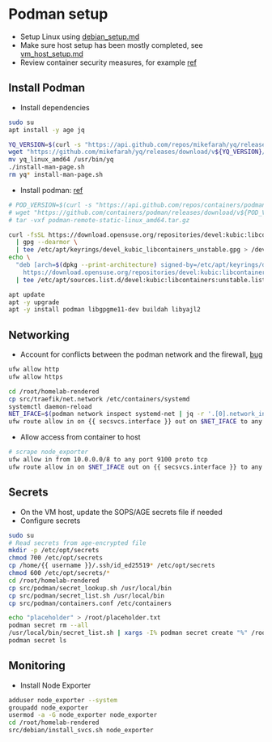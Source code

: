 # Podman setup

- Setup Linux using [debian_setup.md](./debian_setup.md)
- Make sure host setup has been mostly completed, see [vm_host_setup.md](./vm_host_setup.md)
- Review container security measures, for example [ref](https://www.panoptica.app/research/7-ways-to-escape-a-container)

## Install Podman
- Install dependencies
```bash
sudo su
apt install -y age jq

YQ_VERSION=$(curl -s "https://api.github.com/repos/mikefarah/yq/releases/latest" | grep -Po '"tag_name": "v\K[0-9.]+')
wget "https://github.com/mikefarah/yq/releases/download/v${YQ_VERSION}/yq_linux_amd64.tar.gz" -O - | tar xz
mv yq_linux_amd64 /usr/bin/yq
./install-man-page.sh
rm yq* install-man-page.sh
```
- Install podman: [ref](https://podman.io/docs/installation#linux-distributions)
```bash
# POD_VERSION=$(curl -s "https://api.github.com/repos/containers/podman/releases/latest" | grep -Po '"tag_name": "v\K[0-9.]+')
# wget "https://github.com/containers/podman/releases/download/v${POD_VERSION}/podman-remote-static-linux_amd64.tar.gz"
# tar -vxf podman-remote-static-linux_amd64.tar.gz

curl -fsSL https://download.opensuse.org/repositories/devel:kubic:libcontainers:unstable/Debian_Testing/Release.key \
  | gpg --dearmor \
  | tee /etc/apt/keyrings/devel_kubic_libcontainers_unstable.gpg > /dev/null
echo \
  "deb [arch=$(dpkg --print-architecture) signed-by=/etc/apt/keyrings/devel_kubic_libcontainers_unstable.gpg]\
    https://download.opensuse.org/repositories/devel:kubic:libcontainers:unstable/Debian_Testing/ /" \
  | tee /etc/apt/sources.list.d/devel:kubic:libcontainers:unstable.list > /dev/null

apt update
apt -y upgrade
apt -y install podman libgpgme11-dev buildah libyajl2
```

## Networking
- Account for conflicts between the podman network and the firewall, [bug](https://stackoverflow.com/questions/70870689/configure-ufw-for-podman-on-port-443)
```bash
ufw allow http
ufw allow https

cd /root/homelab-rendered
cp src/traefik/net.network /etc/containers/systemd
systemctl daemon-reload
NET_IFACE=$(podman network inspect systemd-net | jq -r '.[0].network_interface')
ufw route allow in on {{ secsvcs.interface }} out on $NET_IFACE to any port 80,443 proto tcp
```

- Allow access from container to host
```bash
# scrape node_exporter
ufw allow in from 10.0.0.0/8 to any port 9100 proto tcp
ufw route allow in on $NET_IFACE out on {{ secsvcs.interface }} to any port 9100 proto tcp
```

## Secrets
- On the VM host, update the SOPS/AGE secrets file if needed
- Configure secrets
```bash
sudo su
# Read secrets from age-encrypted file
mkdir -p /etc/opt/secrets
chmod 700 /etc/opt/secrets
cp /home/{{ username }}/.ssh/id_ed25519* /etc/opt/secrets
chmod 600 /etc/opt/secrets/*
cd /root/homelab-rendered
cp src/podman/secret_lookup.sh /usr/local/bin
cp src/podman/secret_list.sh /usr/local/bin
cp src/podman/containers.conf /etc/containers

echo "placeholder" > /root/placeholder.txt
podman secret rm --all
/usr/local/bin/secret_list.sh | xargs -I% podman secret create "%" /root/placeholder.txt
podman secret ls
```

## Monitoring
- Install Node Exporter
```bash
adduser node_exporter --system
groupadd node_exporter
usermod -a -G node_exporter node_exporter
cd /root/homelab-rendered
src/debian/install_svcs.sh node_exporter
```
